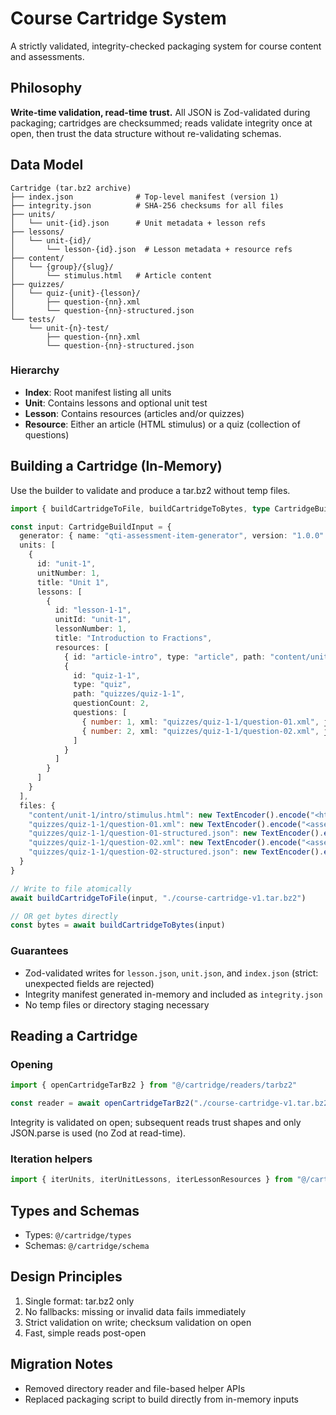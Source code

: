 # Course Cartridge System

A strictly validated, integrity-checked packaging system for course content and assessments.

## Philosophy

**Write-time validation, read-time trust.** All JSON is Zod-validated during packaging; cartridges are checksummed; reads validate integrity once at open, then trust the data structure without re-validating schemas.

## Data Model

```
Cartridge (tar.bz2 archive)
├── index.json              # Top-level manifest (version 1)
├── integrity.json          # SHA-256 checksums for all files
├── units/
│   └── unit-{id}.json      # Unit metadata + lesson refs
├── lessons/
│   └── unit-{id}/
│       └── lesson-{id}.json  # Lesson metadata + resource refs
├── content/
│   └── {group}/{slug}/
│       └── stimulus.html   # Article content
├── quizzes/
│   └── quiz-{unit}-{lesson}/
│       ├── question-{nn}.xml
│       └── question-{nn}-structured.json
└── tests/
    └── unit-{n}-test/
        ├── question-{nn}.xml
        └── question-{nn}-structured.json
```

### Hierarchy

- **Index**: Root manifest listing all units
- **Unit**: Contains lessons and optional unit test
- **Lesson**: Contains resources (articles and/or quizzes)
- **Resource**: Either an article (HTML stimulus) or a quiz (collection of questions)

## Building a Cartridge (In-Memory)

Use the builder to validate and produce a tar.bz2 without temp files.

```ts
import { buildCartridgeToFile, buildCartridgeToBytes, type CartridgeBuildInput } from "@/cartridge/build/builder"

const input: CartridgeBuildInput = {
  generator: { name: "qti-assessment-item-generator", version: "1.0.0" },
  units: [
    {
      id: "unit-1",
      unitNumber: 1,
      title: "Unit 1",
      lessons: [
        {
          id: "lesson-1-1",
          unitId: "unit-1",
          lessonNumber: 1,
          title: "Introduction to Fractions",
          resources: [
            { id: "article-intro", type: "article", path: "content/unit-1/intro/stimulus.html" },
            {
              id: "quiz-1-1",
              type: "quiz",
              path: "quizzes/quiz-1-1",
              questionCount: 2,
              questions: [
                { number: 1, xml: "quizzes/quiz-1-1/question-01.xml", json: "quizzes/quiz-1-1/question-01-structured.json" },
                { number: 2, xml: "quizzes/quiz-1-1/question-02.xml", json: "quizzes/quiz-1-1/question-02-structured.json" }
              ]
            }
          ]
        }
      ]
    }
  ],
  files: {
    "content/unit-1/intro/stimulus.html": new TextEncoder().encode("<html>...</html>"),
    "quizzes/quiz-1-1/question-01.xml": new TextEncoder().encode("<assessmentItem>...</assessmentItem>"),
    "quizzes/quiz-1-1/question-01-structured.json": new TextEncoder().encode("{\"a\":1}"),
    "quizzes/quiz-1-1/question-02.xml": new TextEncoder().encode("<assessmentItem>...</assessmentItem>"),
    "quizzes/quiz-1-1/question-02-structured.json": new TextEncoder().encode("{\"b\":2}")
  }
}

// Write to file atomically
await buildCartridgeToFile(input, "./course-cartridge-v1.tar.bz2")

// OR get bytes directly
const bytes = await buildCartridgeToBytes(input)
```

### Guarantees
- Zod-validated writes for `lesson.json`, `unit.json`, and `index.json` (strict: unexpected fields are rejected)
- Integrity manifest generated in-memory and included as `integrity.json`
- No temp files or directory staging necessary

## Reading a Cartridge

### Opening

```ts
import { openCartridgeTarBz2 } from "@/cartridge/readers/tarbz2"

const reader = await openCartridgeTarBz2("./course-cartridge-v1.tar.bz2")
```

Integrity is validated on open; subsequent reads trust shapes and only JSON.parse is used (no Zod at read-time).

### Iteration helpers

```ts
import { iterUnits, iterUnitLessons, iterLessonResources } from "@/cartridge/client"
```

## Types and Schemas

- Types: `@/cartridge/types`
- Schemas: `@/cartridge/schema`

## Design Principles

1. Single format: tar.bz2 only
2. No fallbacks: missing or invalid data fails immediately
3. Strict validation on write; checksum validation on open
4. Fast, simple reads post-open

## Migration Notes

- Removed directory reader and file-based helper APIs
- Replaced packaging script to build directly from in-memory inputs

